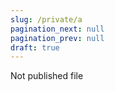 ```yaml
---
slug: /private/a
pagination_next: null
pagination_prev: null
draft: true
---
```


Not published file